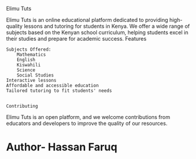 Elimu Tuts

Elimu Tuts is an online educational platform dedicated to providing high-quality lessons and tutoring for students in Kenya. We offer a wide range of subjects based on the Kenyan school curriculum, helping students excel in their studies and prepare for academic success.
Features

    Subjects Offered:
        Mathematics
        English
        Kiswahili
        Science
        Social Studies
    Interactive lessons
    Affordable and accessible education
    Tailored tutoring to fit students' needs


    Contributing

Elimu Tuts is an open platform, and we welcome contributions from educators and developers to improve the quality of our resources. 

<h1>Author- Hassan Faruq</h1>